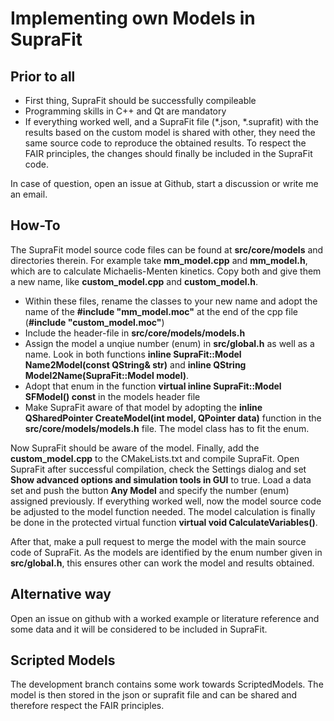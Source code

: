 # Implementing own Models in SupraFit

## Prior to all

- First thing, SupraFit should be successfully compileable
- Programming skills in C++ and Qt are mandatory
- If everything worked well, and a SupraFit file (*.json, *.suprafit) with the results based on the custom model is shared with other, they need the same source code to reproduce the obtained results. To respect the FAIR principles, the changes should finally be included in the SupraFit code.

In case of question, open an issue at Github, start a discussion or write me an email.

## How-To

The SupraFit model source code files can be found at **src/core/models** and directories therein. For example take **mm_model.cpp** and **mm_model.h**, which are to calculate Michaelis-Menten kinetics. Copy both and give them a new name, like **custom_model.cpp** and **custom_model.h**.

- Within these files, rename the classes to your new name and adopt the name of the **#include "mm_model.moc"** at the end of the cpp file (**#include "custom_model.moc"**)
- Include the header-file in **src/core/models/models.h**
- Assign the model a unqiue number (enum) in **src/global.h** as well as a name. Look in both functions **inline SupraFit::Model Name2Model(const QString& str)** and **inline QString Model2Name(SupraFit::Model model)**.
- Adopt that enum in the function **virtual inline SupraFit::Model SFModel() const** in the models header file
- Make SupraFit aware of that model by adopting the **inline QSharedPointer<AbstractModel> CreateModel(int model, QPointer<DataClass> data)** function in the **src/core/models/models.h** file. The model class has to fit the enum.

Now SupraFit should be aware of the model. Finally, add the **custom_model.cpp** to the CMakeLists.txt and compile SupraFit. Open SupraFit after successful compilation, check the Settings dialog and set **Show advanced options and simulation tools in GUI** to true. Load a data set and push the button **Any Model** and specify the number (enum) assigned previously.
If everything worked well, now the model source code be adjusted to the model function needed. The model calculation is finally be done in the protected virtual function **virtual void CalculateVariables()**.

After that, make a pull request to merge the model with the main source code of SupraFit. As the models are identified by the enum number given in **src/global.h**, this ensures other can work the model and results obtained.

## Alternative way

Open an issue on github with a worked example or literature reference and some data and it will be considered to be included in SupraFit.

## Scripted Models

The development branch contains some work towards ScriptedModels. The model is then stored in the json or suprafit file and can be shared and therefore respect the FAIR principles.
